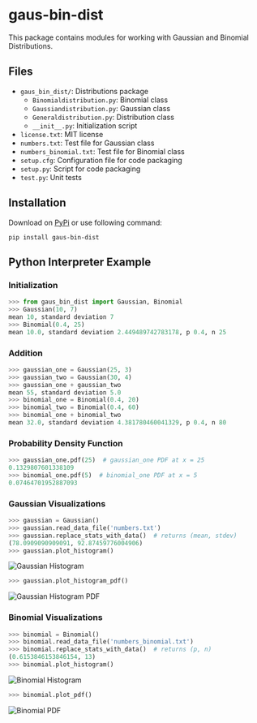 # gaus-bin-dist

This package contains modules for working with Gaussian and Binomial Distributions.

## Files

* `gaus_bin_dist/`: Distributions package
  * `Binomialdistribution.py`: Binomial class
  * `Gaussiandistribution.py`: Gaussian class
  * `Generaldistribution.py`: Distribution class
  * `__init__.py`: Initialization script
* `license.txt`: MIT license
* `numbers.txt`: Test file for Gaussian class
* `numbers_binomial.txt`: Test file for Binomial class
* `setup.cfg`: Configuration file for code packaging
* `setup.py`: Script for code packaging
* `test.py`: Unit tests

## Installation

Download on [PyPi](https://pypi.org/project/gaus-bin-dist/) or use following command:

`pip install gaus-bin-dist`

## Python Interpreter Example

### Initialization
```python
>>> from gaus_bin_dist import Gaussian, Binomial
>>> Gaussian(10, 7)
mean 10, standard deviation 7
>>> Binomial(0.4, 25)
mean 10.0, standard deviation 2.449489742783178, p 0.4, n 25
```

### Addition
```python
>>> gaussian_one = Gaussian(25, 3)
>>> gaussian_two = Gaussian(30, 4)
>>> gaussian_one + gaussian_two
mean 55, standard deviation 5.0
>>> binomial_one = Binomial(0.4, 20)
>>> binomial_two = Binomial(0.4, 60)
>>> binomial_one + binomial_two
mean 32.0, standard deviation 4.381780460041329, p 0.4, n 80
```

### Probability Density Function
```python
>>> gaussian_one.pdf(25)  # gaussian_one PDF at x = 25
0.1329807601338109
>>> binomial_one.pdf(5)  # binomial_one PDF at x = 5
0.07464701952887093
```

### Gaussian Visualizations
```python
>>> gaussian = Gaussian()
>>> gaussian.read_data_file('numbers.txt')
>>> gaussian.replace_stats_with_data()  # returns (mean, stdev)
(78.0909090909091, 92.87459776004906)
>>> gaussian.plot_histogram()
```

![Gaussian Histogram](https://github.com/ekwok/gaus-bin-dist/tree/main/figures/gaussian/histogram.png)

```python
>>> gaussian.plot_histogram_pdf()
```

![Gaussian Histogram PDF](https://github.com/ekwok/gaus-bin-dist/tree/main/figures/gaussian/histogram_pdf.png)

### Binomial Visualizations
```python
>>> binomial = Binomial()
>>> binomial.read_data_file('numbers_binomial.txt')
>>> binomial.replace_stats_with_data()  # returns (p, n)
(0.6153846153846154, 13)
>>> binomial.plot_histogram()
```

![Binomial Histogram](https://github.com/ekwok/gaus-bin-dist/tree/main/figures/binomial/histogram.png)

```python
>>> binomial.plot_pdf()
```

![Binomial PDF](https://github.com/ekwok/gaus-bin-dist/tree/main/figures/binomial/pdf.png)
